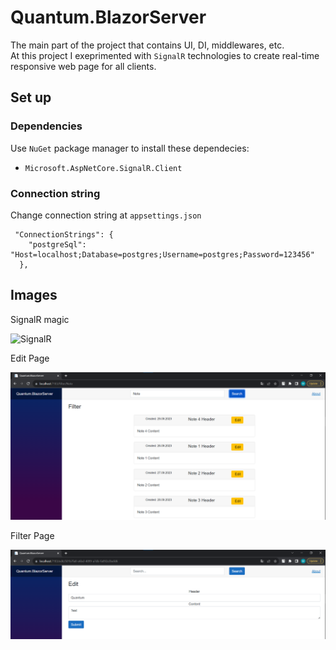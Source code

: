 # Quantum.BlazorServer
The main part of the project that contains UI, DI, middlewares, etc.   
At this project I exeprimented with `SignalR` technologies to create real-time responsive web page for all clients.

## Set up
### Dependencies
Use `NuGet` package manager to install these dependecies:

- `Microsoft.AspNetCore.SignalR.Client`

### Connection string
Change connection string at `appsettings.json` 

```
 "ConnectionStrings": {
    "postgreSql": "Host=localhost;Database=postgres;Username=postgres;Password=123456"
  },
```
## Images

SignalR magic

![SignalR](../../assets/img/SignalR.gif)

Edit Page

![EditPage](../../assets/img/EditPage.png)

Filter Page

![FilterPage](../../assets/img/FilterPage.png)